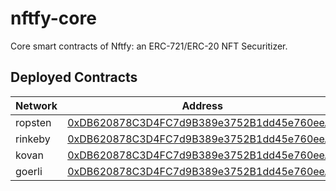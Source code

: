 # nftfy-core

Core smart contracts of Nftfy: an ERC-721/ERC-20 NFT Securitizer.

## Deployed Contracts

| Network | Address                                                                                                                       |
| ------- | ----------------------------------------------------------------------------------------------------------------------------- |
| ropsten | [0xDB620878C3D4FC7d9B389e3752B1dd45e760eeAb](https://ropsten.etherscan.io/address/0xDB620878C3D4FC7d9B389e3752B1dd45e760eeAb) |
| rinkeby | [0xDB620878C3D4FC7d9B389e3752B1dd45e760eeAb](https://rinkeby.etherscan.io/address/0xDB620878C3D4FC7d9B389e3752B1dd45e760eeAb) |
| kovan   | [0xDB620878C3D4FC7d9B389e3752B1dd45e760eeAb](https://kovan.etherscan.io/address/0xDB620878C3D4FC7d9B389e3752B1dd45e760eeAb)   |
| goerli  | [0xDB620878C3D4FC7d9B389e3752B1dd45e760eeAb](https://goerli.etherscan.io/address/0xDB620878C3D4FC7d9B389e3752B1dd45e760eeAb)  |
